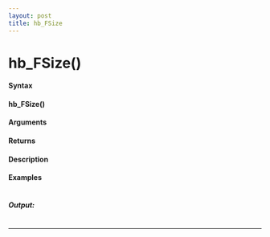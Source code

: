 ```yaml
---
layout: post
title: hb_FSize
---
```


# hb_FSize()


#### Syntax

#### hb_FSize()

#### Arguments

#### Returns

#### Description

#### Examples

```

```

##### Output:

```

```

---
